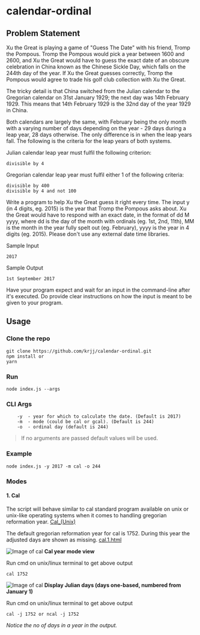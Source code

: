 # calendar-ordinal

## Problem Statement

Xu the Great is playing a game of "Guess The Date" with his friend, Tromp the Pompous. Tromp the Pompous would pick a year between 1600 and 2600, and Xu the Great would have to guess the exact date of an obscure celebration in China known as the Chinese Sickle Day, which falls on the 244th day of the year. If Xu the Great guesses correctly, Tromp the Pompous would agree to trade his golf club collection with Xu the Great.

The tricky detail is that China switched from the Julian calendar to the Gregorian calendar on 31st January 1929; the next day was 14th February 1929. This means that 14th February 1929 is the 32nd day of the year 1929 in China.

Both calendars are largely the same, with February being the only month with a varying number of days depending on the year - 29 days during a leap year, 28 days otherwise. The only difference is in when the leap years fall. The following is the criteria for the leap years of both systems.

Julian calendar leap year must fulfil the following criterion:
```
divisible by 4
```
Gregorian calendar leap year must fulfil either 1 of the following criteria:
```
divisible by 400
divisible by 4 and not 100
```

Write a program to help Xu the Great guess it right every time. The input y (in 4 digits, eg. 2015) is the year that Tromp the Pompous asks about. Xu the Great would have to respond with an exact date, in the format of dd M yyyy, where dd is the day of the month with ordinals (eg. 1st, 2nd, 11th), MM is the month in the year fully spelt out (eg. February), yyyy is the year in 4 digits (eg. 2015). Please don't use any external date time libraries.

Sample Input

```2017```

Sample Output

```1st September 2017```

Have your program expect and wait for an input in the command-line after it's executed. Do provide clear instructions on how the input is meant to be given to your program.


## Usage

### Clone the repo
```
git clone https://github.com/krjj/calendar-ordinal.git
npm install or 
yarn
```
### Run

```
node index.js --args
```

### CLI Args
```
    -y  - year for which to calculate the date. (Default is 2017)
    -m  - mode (could be cal or gcal). (Default is 244)
    -o  - ordinal day (default is 244)
```

> If no arguments are passed default values will be used.

### Example

```
node index.js -y 2017 -m cal -o 244
```

### Modes

#### 1. Cal
The script will behave similar to cal standard program available on unix or unix-like operating systems when it comes to handling gregorian reformation year. [Cal_(Unix)](https://en.wikipedia.org/wiki/Cal_(Unix))

The default gregorian reformation year for cal is 1752. During this year the adjusted days are shown as missing. [cal.1.html](http://man7.org/linux/man-pages/man1/cal.1.html)

![Image of cal](images/cal.png) <strong>Cal year mode view</strong>

Run cmd on unix/linux terminal to get above output
```
cal 1752
```

![Image of cal](images/cal-j.png)
<strong>Display Julian days (days one-based, numbered from January 1)</strong>


Run cmd on unix/linux terminal to get above output
```
cal -j 1752 or ncal -j 1752
```

<i>Notice the no of days in a year in the output.</i>
